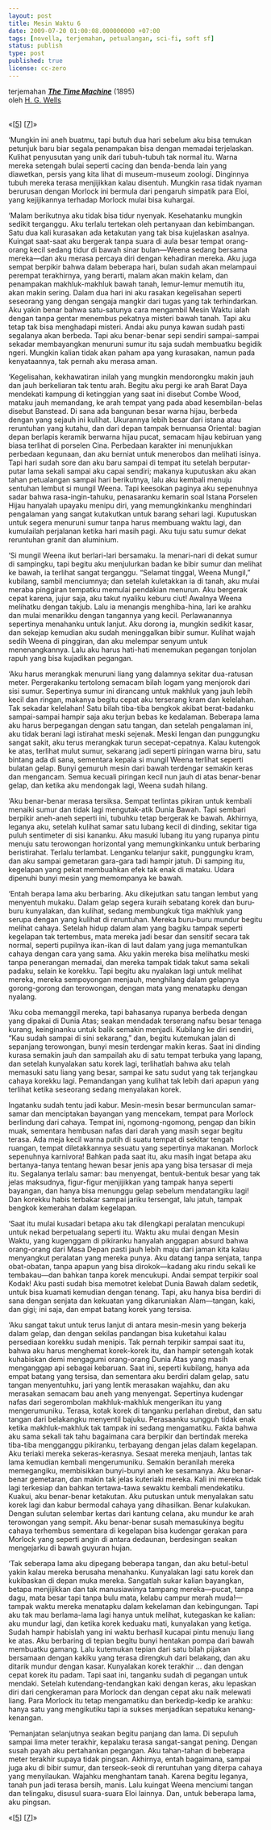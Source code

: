 ```yaml
---
layout: post 
title: Mesin Waktu 6 
date: 2009-07-20 01:00:08.000000000 +07:00 
tags: [novella, terjemahan, petualangan, sci-fi, soft sf]
status: publish 
type: post 
published: true 
license: cc-zero
---
```


<p class='mr cn'>terjemahan <strong><a href="http://gutenberg.org/etext/35" title="Project Gutenberg"><em>The Time Machine</em></a></strong> (1895)<br />oleh <a href="http://en.wikipedia.org/wiki/H._G._Wells" title="Wikipedia">H. G. Wells</a></span><br /><br /></p>

<p class='mr'>&laquo;[<a href="{{ site.baseurl }}/2009/04/04/mesin-waktu-05/">5</a>] [<a href="{{ site.baseurl }}/2009/09/25/mesin-waktu-07/">7</a>]&raquo;</p>

<p class='ni'>‘Mungkin ini aneh buatmu, tapi butuh dua hari sebelum aku bisa temukan petunjuk baru biar segala penampakan bisa dengan memadai terjelaskan. Kulihat penyusutan yang unik dari tubuh-tubuh tak normal itu. Warna mereka setengah bulai seperti cacing dan benda-benda lain yang diawetkan, persis yang kita lihat di museum-museum zoologi. Dinginnya tubuh mereka terasa menjijikkan kalau disentuh. Mungkin rasa tidak nyaman berurusan dengan Morlock ini bermula dari pengaruh simpatik para Eloi, yang kejijikannya terhadap Morlock mulai bisa kuhargai.</p>

‘Malam berikutnya aku tidak bisa tidur nyenyak. Kesehatanku mungkin sedikit terganggu. Aku terlalu tertekan oleh pertanyaan dan kebimbangan. Satu dua kali kurasakan ada ketakutan yang tak bisa kujelaskan asalnya. Kuingat saat-saat aku bergerak tanpa suara di aula besar tempat orang-orang kecil sedang tidur di bawah sinar bulan—Weena sedang bersama mereka—dan aku merasa percaya diri dengan kehadiran mereka. Aku juga sempat berpikir bahwa dalam beberapa hari, bulan sudah akan melampaui perempat terakhirnya, yang berarti, malam akan makin kelam, dan penampakan makhluk-makhluk bawah tanah, lemur-lemur memutih itu, akan makin sering. Dalam dua hari ini aku rasakan kegelisahan seperti seseorang yang dengan sengaja mangkir dari tugas yang tak terhindarkan. Aku yakin benar bahwa satu-satunya cara mengambil Mesin Waktu ialah dengan tanpa gentar menembus pekatnya misteri bawah tanah. Tapi aku tetap tak bisa menghadapi misteri. Andai aku punya kawan sudah pasti segalanya akan berbeda. Tapi aku benar-benar sepi sendiri sampai-sampai sekadar membayangkan menuruni sumur itu saja sudah membuatku begidik ngeri. Mungkin kalian tidak akan paham apa yang kurasakan, namun pada kenyataannya, tak pernah aku merasa aman.

‘Kegelisahan, kekhawatiran inilah yang mungkin mendorongku makin jauh dan jauh berkeliaran tak tentu arah. Begitu aku pergi ke arah Barat Daya mendekati kampung di ketinggian yang saat ini disebut Combe Wood, mataku jauh memandang, ke arah tempat yang pada abad kesembilan-belas disebut Banstead. Di sana ada bangunan besar warna hijau, berbeda dengan yang sejauh ini kulihat. Ukurannya lebih besar dari istana atau reruntuhan yang kutahu, dan dari depan tampak bernuansa Oriental: bagian depan berlapis keramik berwarna hijau pucat, semacam hijau kebiruan yang biasa terlihat di porselen Cina. Perbedaan karakter ini menunjukkan perbedaan kegunaan, dan aku berniat untuk menerobos dan melihati isinya. Tapi hari sudah sore dan aku baru sampai di tempat itu setelah berputar-putar lama sekali sampai aku capai sendiri; makanya kuputuskan aku akan tahan petualangan sampai hari berikutnya, lalu aku kembali menuju sentuhan lembut si mungil Weena. Tapi keesokan paginya aku sepenuhnya sadar bahwa rasa-ingin-tahuku, penasaranku kemarin soal Istana Porselen Hijau hanyalah upayaku menipu diri, yang memungkinkanku menghindari pengalaman yang sangat kutakutkan untuk barang sehari lagi. Kuputuskan untuk segera menuruni sumur tanpa harus membuang waktu lagi, dan kumulailah perjalanan ketika hari masih pagi. Aku tuju satu sumur dekat reruntuhan granit dan aluminium.

‘Si mungil Weena ikut berlari-lari bersamaku. Ia menari-nari di dekat sumur di sampingku, tapi begitu aku menjulurkan badan ke bibir sumur dan melihat ke bawah, ia terlihat sangat terganggu. “Selamat tinggal, Weena Mungil,” kubilang, sambil menciumnya; dan setelah kuletakkan ia di tanah, aku mulai meraba pinggiran tempatku memulai pendakian menurun. Aku bergerak cepat karena, jujur saja, aku takut nyaliku keburu ciut! Awalnya Weena melihatku dengan takjub. Lalu ia menangis menghiba-hina, lari ke arahku dan mulai menarikku dengan tangannya yang kecil. Perlawanannya sepertinya menahanku untuk lanjut. Aku dorong ia, mungkin sedikit kasar, dan sekejap kemudian aku sudah meninggalkan bibir sumur. Kulihat wajah sedih Weena di pinggiran, dan aku melempar senyum untuk menenangkannya. Lalu aku harus hati-hati menemukan pegangan tonjolan rapuh yang bisa kujadikan pegangan.

‘Aku harus merangkak menuruni liang yang dalamnya sekitar dua-ratusan meter. Pergerakanku tertolong semacam bilah logam yang menjorok dari sisi sumur. Sepertinya sumur ini dirancang untuk makhluk yang jauh lebih kecil dan ringan, makanya begitu cepat aku terserang kram dan kelelahan. Tak sekadar kelelahan! Satu bilah tiba-tiba bengkok akibat berat-badanku sampai-sampai hampir saja aku terjun bebas ke kedalaman. Beberapa lama aku harus berpegangan dengan satu tangan, dan setelah pengalaman ini, aku tidak berani lagi istirahat meski sejenak. Meski lengan dan punggungku sangat sakit, aku terus merangkak turun secepat-cepatnya. Kalau kutengok ke atas, terlihat mulut sumur, sekarang jadi seperti piringan warna biru, satu bintang ada di sana, sementara kepala si mungil Weena terlihat seperti bulatan gelap. Bunyi gemuruh mesin dari bawah terdengar semakin keras dan mengancam. Semua kecuali piringan kecil nun jauh di atas benar-benar gelap, dan ketika aku mendongak lagi, Weena sudah hilang.

‘Aku benar-benar merasa tersiksa. Sempat terlintas pikiran untuk kembali menaiki sumur dan tidak lagi mengutak-atik Dunia Bawah. Tapi sembari berpikir aneh-aneh seperti ini, tubuhku tetap bergerak ke bawah. Akhirnya, leganya aku, setelah kulihat samar satu lubang kecil di dinding, sekitar tiga puluh sentimeter di sisi kananku. Aku masuki lubang itu yang rupanya pintu menuju satu terowongan horizontal yang memungkinkanku untuk berbaring beristirahat. Terlalu terlambat. Lenganku telanjur sakit, punggungku kram, dan aku sampai gemetaran gara-gara tadi hampir jatuh. Di samping itu, kegelapan yang pekat membuahkan efek tak enak di mataku. Udara dipenuhi bunyi mesin yang memompanya ke bawah.

‘Entah berapa lama aku berbaring. Aku dikejutkan satu tangan lembut yang menyentuh mukaku. Dalam gelap segera kuraih sebatang korek dan buru-buru kunyalakan, dan kulihat, sedang membungkuk tiga makhluk yang serupa dengan yang kulihat di reruntuhan. Mereka buru-buru mundur begitu melihat cahaya. Setelah hidup dalam alam yang bagiku tampak seperti kegelapan tak tertembus, mata mereka jadi besar dan sensitif secara tak normal, seperti pupilnya ikan-ikan di laut dalam yang juga memantulkan cahaya dengan cara yang sama. Aku yakin mereka bisa melihatku meski tanpa penerangan memadai, dan mereka tampak tidak takut sama sekali padaku, selain ke korekku. Tapi begitu aku nyalakan lagi untuk melihat mereka, mereka sempoyongan menjauh, menghilang dalam gelapnya gorong-gorong dan terowongan, dengan mata yang menatapku dengan nyalang.

‘Aku coba memanggil mereka, tapi bahasanya rupanya berbeda dengan yang dipakai di Dunia Atas; seakan mendadak terserang nafsu besar tenaga kurang, keinginanku untuk balik semakin menjadi. Kubilang ke diri sendiri, “Kau sudah sampai di sini sekarang,” dan, begitu kutemukan jalan di sepanjang terowongan, bunyi mesin terdengar makin keras. Saat ini dinding kurasa semakin jauh dan sampailah aku di satu tempat terbuka yang lapang, dan setelah kunyalakan satu korek lagi, terlihatlah bahwa aku telah memasuki satu liang yang besar, sampai ke satu sudut yang tak terjangkau cahaya korekku lagi. Pemandangan yang kulihat tak lebih dari apapun yang terlihat ketika seseorang sedang menyalakan korek.

Ingatanku sudah tentu jadi kabur. Mesin-mesin besar bermunculan samar-samar dan menciptakan bayangan yang mencekam, tempat para Morlock berlindung dari cahaya. Tempat ini, ngomong-ngomong, pengap dan bikin muak, sementara hembusan nafas dari darah yang masih segar begitu terasa. Ada meja kecil warna putih di suatu tempat di sekitar tengah ruangan, tempat diletakkannya sesuatu yang sepertinya makanan. Morlock sepenuhnya karnivora! Bahkan pada saat itu, aku masih ingat betapa aku bertanya-tanya tentang hewan besar jenis apa yang bisa tersasar di meja itu. Segalanya terlalu samar: bau menyengat, bentuk-bentuk besar yang tak jelas maksudnya, figur-figur menjijikkan yang tampak hanya seperti bayangan, dan hanya bisa menunggu gelap sebelum mendatangiku lagi! Dan korekku habis terbakar sampai jariku tersengat, lalu jatuh, tampak bengkok kemerahan dalam kegelapan.

‘Saat itu mulai kusadari betapa aku tak dilengkapi peralatan mencukupi untuk nekad berpetualang seperti itu. Waktu aku mulai dengan Mesin Waktu, yang kugenggam di pikiranku hanyalah anggapan absurd bahwa orang-orang dari Masa Depan pasti jauh lebih maju dari jaman kita kalau menyangkut peralatan yang mereka punya. Aku datang tanpa senjata, tanpa obat-obatan, tanpa apapun yang bisa dirokok—kadang aku rindu sekali ke tembakau—dan bahkan tanpa korek mencukupi. Andai sempat terpikir soal Kodak! Aku pasti sudah bisa memotret kelebat Dunia Bawah dalam sedetik, untuk bisa kuamati kemudian dengan tenang. Tapi, aku hanya bisa berdiri di sana dengan senjata dan kekuatan yang dikaruniakan Alam—tangan, kaki, dan gigi; ini saja, dan empat batang korek yang tersisa.

‘Aku sangat takut untuk terus lanjut di antara mesin-mesin yang bekerja dalam gelap, dan dengan sekilas pandangan bisa kuketahui kalau persediaan korekku sudah menipis. Tak pernah terpikir sampai saat itu, bahwa aku harus menghemat korek-korek itu, dan hampir setengah kotak kuhabiskan demi mengagumi orang-orang Dunia Atas yang masih menganggap api sebagai kebaruan. Saat ini, seperti kubilang, hanya ada empat batang yang tersisa, dan sementara aku berdiri dalam gelap, satu tangan menyentuhku, jari yang lentik merasakan wajahku, dan aku merasakan semacam bau aneh yang menyengat. Sepertinya kudengar nafas dari segerombolan makhluk-makhluk mengerikan itu yang mengerumuniku. Terasa, kotak korek di tanganku perlahan direbut, dan satu tangan dari belakangku menyentil bajuku. Perasaanku sungguh tidak enak ketika makhluk-makhluk tak tampak ini sedang mengamatiku. Fakta bahwa aku sama sekali tak tahu bagaimana cara berpikir dan bertindak mereka tiba-tiba mengganggu pikiranku, terbayang dengan jelas dalam kegelapan. Aku teriaki mereka sekeras-kerasnya. Sesaat mereka menjauh, lantas tak lama kemudian kembali mengerumuniku. Semakin beranilah mereka memegangiku, membisikkan bunyi-bunyi aneh ke sesamanya. Aku benar-benar gemetaran, dan makin tak jelas kuteriaki mereka. Kali ini mereka tidak lagi terkesiap dan bahkan tertawa-tawa sewaktu kembali mendekatiku. Kuakui, aku benar-benar ketakutan. Aku putuskan untuk menyalakan satu korek lagi dan kabur bermodal cahaya yang dihasilkan. Benar kulakukan. Dengan sulutan selembar kertas dari kantung celana, aku mundur ke arah terowongan yang sempit. Aku benar-benar susah memasukinya begitu cahaya terhembus sementara di kegelapan bisa kudengar gerakan para Morlock yang seperti angin di antara dedaunan, berdesingan seakan mengejarku di bawah guyuran hujan.

‘Tak seberapa lama aku dipegang beberapa tangan, dan aku betul-betul yakin kalau mereka berusaha menahanku. Kunyalakan lagi satu korek dan kukibaskan di depan muka mereka. Sangatlah sukar kalian bayangkan, betapa menjijikkan dan tak manusiawinya tampang mereka—pucat, tanpa dagu, mata besar tapi tanpa bulu mata, kelabu campur merah muda!—tampak waktu mereka menatapku dalam kekelaman dan kebingungan. Tapi aku tak mau berlama-lama lagi hanya untuk melihat, kutegaskan ke kalian: aku mundur lagi, dan ketika korek keduaku mati, kunyalakan yang ketiga. Sudah hampir habislah yang ini waktu berhasil kucapai pintu menuju liang ke atas. Aku berbaring di tepian begitu bunyi hentakan pompa dari bawah membuatku gamang. Lalu kutemukan tepian dari satu bilah pijakan bersamaan dengan kakiku yang terasa direngkuh dari belakang, dan aku ditarik mundur dengan kasar. Kunyalakan korek terakhir … dan dengan cepat korek itu padam. Tapi saat ini, tanganku sudah di pegangan untuk mendaki. Setelah kutendang-tendangkan kaki dengan keras, aku lepaskan diri dari cengkeraman para Morlock dan dengan cepat aku naik melewati liang. Para Morlock itu tetap mengamatiku dan berkedip-kedip ke arahku: hanya satu yang mengikutiku tapi ia sukses menjadikan sepatuku kenang-kenangan.

‘Pemanjatan selanjutnya seakan begitu panjang dan lama. Di sepuluh sampai lima meter terakhir, kepalaku terasa sangat-sangat pening. Dengan susah payah aku pertahankan pegangan. Aku tahan-tahan di beberapa meter terakhir supaya tidak pingsan. Akhirnya, entah bagaimana, sampai juga aku di bibir sumur, dan terseok-seok di reruntuhan yang diterpa cahaya yang menyilaukan. Wajahku menghantam tanah. Karena begitu leganya, tanah pun jadi terasa bersih, manis. Lalu kuingat Weena menciumi tangan dan telingaku, disusul suara-suara Eloi lainnya. Dan, untuk beberapa lama, aku pingsan.

<p class='mr'>&laquo;[<a href="{{ site.baseurl }}/2009/04/04/mesin-waktu-05/">5</a>] [<a href="{{ site.baseurl }}/2009/09/25/mesin-waktu-07/">7</a>]&raquo;</p>
 

